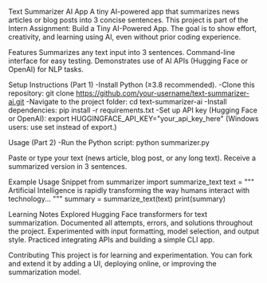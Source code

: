 Text Summarizer AI App
A tiny AI-powered app that summarizes news articles or blog posts into 3 concise sentences.
This project is part of the Intern Assignment: Build a Tiny AI-Powered App. The goal is to show effort, creativity, and learning using AI, even without prior coding experience.

Features
Summarizes any text input into 3 sentences.
Command-line interface for easy testing.
Demonstrates use of AI APIs (Hugging Face or OpenAI) for NLP tasks.

Setup Instructions (Part 1)
-Install Python (≥3.8 recommended).
-Clone this repository:
git clone https://github.com/your-username/text-summarizer-ai.git
-Navigate to the project folder:
cd text-summarizer-ai
-Install dependencies:
pip install -r requirements.txt
-Set up API key (Hugging Face or OpenAI):
export HUGGINGFACE_API_KEY="your_api_key_here"
(Windows users: use set instead of export.)

Usage (Part 2)
-Run the Python script:
python summarizer.py

Paste or type your text (news article, blog post, or any long text).
Receive a summarized version in 3 sentences.

Example Usage Snippet
from summarizer import summarize_text
text = """
Artificial Intelligence is rapidly transforming the way humans interact with technology...
"""
summary = summarize_text(text)
print(summary)

Learning Notes
Explored Hugging Face transformers for text summarization.
Documented all attempts, errors, and solutions throughout the project.
Experimented with input formatting, model selection, and output style.
Practiced integrating APIs and building a simple CLI app.

Contributing
This project is for learning and experimentation.
You can fork and extend it by adding a UI, deploying online, or improving the summarization model.
